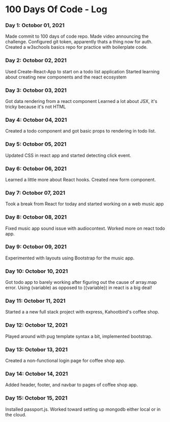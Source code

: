 # 100 Days Of Code - Log

### Day 1: Octobor 01, 2021
Made commit to 100 days of code repo.
Made video announcing the challenge.
Configured git token, apparently thats a thing now for auth.
Created a w3schools basics repo for practice with boilerplate code.


### Day 2: Octobor 02, 2021
Used Create-React-App to start on a todo list application
Started learning about creating new components and the react ecosystem

### Day 3: Octobor 03, 2021
Got data rendering from a react component
Learned a lot about JSX, it's tricky because it's not HTML

### Day 4: Octobor 04, 2021
Created a todo component and got basic props to rendering in todo list.

### Day 5: Octobor 05, 2021
Updated CSS in react app and started detecting click event.

### Day 6: Octobor 06, 2021
Learned a little more about React hooks. Created new form component. 

### Day 7: Octobor 07, 2021
Took a break from React for today and started working on a web music app

### Day 8: Octobor 08, 2021
Fixed music app sound issue with audiocontext. Worked more on react todo app.

### Day 9: Octobor 09, 2021
Experimented with layouts using Bootstrap for the music app.

### Day 10: Octobor 10, 2021
Got todo app to barely working after figuring out the cause of array.map error. Using (variable) as opposed to ({variable}) in react is a big deal!

### Day 11: Octobor 11, 2021
Started a a new full stack project with express, Kahootbird's coffee shop. 

### Day 12: Octobor 12, 2021
Played around with pug template syntax a bit, implemented bootstrap.

### Day 13: Octobor 13, 2021
Created a non-functional login page for coffee shop app.

### Day 14: Octobor 14, 2021
Added header, footer, and navbar to pages of coffee shop app.

### Day 15: Octobor 15, 2021
Installed passport.js. Worked toward setting up mongodb either local or in the cloud.


